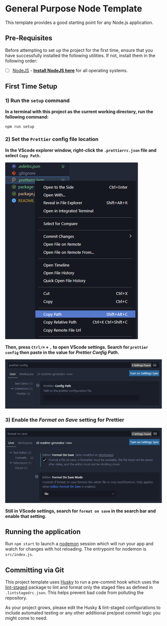 # General Purpose Node Template

This template provides a good starting point for any Node.js application.

## Pre-Requisites

Before attempting to set up the project for the first time, ensure that you have successfully installed the following utilities. If not, install them in the following order:

- [ ] [NodeJS](https://nodejs.org/en/) - **[Install NodeJS here](https://nodejs.org/en/)** for all operating systems.

## First Time Setup

### 1) Run the `setup` command

**In a terminal with this project as the current working directory, run the following command:**

```bash
npm run setup
```

### 2) Set the `Prettier` config file location

**In the VScode explorer window, right-click the `.prettierrc.json` file and select `Copy Path`.**

![Copy prettier config path](./docs/setup-1.png)

**Then, press `Ctrl/⌘` + `,` to open VScode settings. Search for `prettier config` then paste in the value for _Prettier Config Path_.**

![Update prettier config path](./docs/setup-2.png)

### 3) Enable the _Format on Save_ setting for Prettier

![Enable format on save](./docs/setup-3.png)

**Still in VScode settings, search for `format on save` in the search bar and enable that setting.**

## Running the application

Run `npm start` to launch a [nodemon](https://github.com/remy/nodemon) session which will run your app and watch for changes with hot reloading. The entrypoint for nodemon is `src/index.js`.

## Committing via Git

This project template uses [Husky](https://github.com/typicode/husky) to run a pre-commit hook which uses the [lint-staged](https://github.com/okonet/lint-staged) package to lint and format only the staged files as defined in `.lintstagedrc.json`. This helps prevent bad code from polluting the repository.

As your project grows, please edit the Husky & lint-staged configurations to include automated testing or any other additional pre/post commit logic you might come to need.
